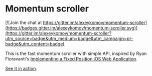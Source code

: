 Momentum scroller
=============

[![Join the chat at https://gitter.im/alexeykomov/momentum-scroller](https://badges.gitter.im/alexeykomov/momentum-scroller.svg)](https://gitter.im/alexeykomov/momentum-scroller?utm_source=badge&utm_medium=badge&utm_campaign=pr-badge&utm_content=badge)

This is the fast momentum scroller with simple API, inspired by Ryan Fioravanti's [Implementing a Fixed Position iOS Web Application](https://web.archive.org/web/20141001100814/https://developers.google.com/mobile/articles/webapp_fixed_ui#bg). 

[See it in action](http://alexeykomov.github.io/momentum-scroller-demo).
